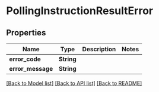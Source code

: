 # PollingInstructionResultError

## Properties

Name | Type | Description | Notes
------------ | ------------- | ------------- | -------------
**error_code** | **String** |  |
**error_message** | **String** |  |

[[Back to Model list]](../README.md#documentation-for-models) [[Back to API list]](../README.md#documentation-for-api-endpoints) [[Back to README]](../README.md)
